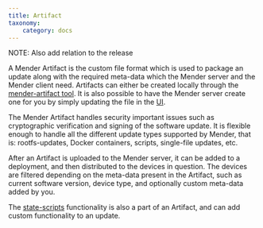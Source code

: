 ```yaml
---
title: Artifact
taxonomy:
    category: docs
---
```


NOTE: Also add relation to the release

A Mender Artifact is the custom file format which is used to package an update
along with the required meta-data which the Mender server and the Mender client
need. Artifacts can either be created locally through the [mender-artifact
tool](https://github.com/mendersoftware/mender-artifact). It is also possible to
have the Mender server create one for you by simply updating the file in the
[UI](https://hosted.mender.io).

The Mender Artifact handles security important issues such as cryptographic
verification and signing of the software update. It is flexible enough to handle
all the different update types supported by Mender, that is: rootfs-updates,
Docker containers, scripts, single-file updates, etc.

After an Artifact is uploaded to the Mender server, it can be added to a
deployment, and then distributed to the devices in question. The devices are
filtered depending on the meta-data present in the Artifact, such as current
software version, device type, and optionally custom meta-data added by you.

The [state-scripts](../08.State-scripts/docs.md) functionality is also a part of
an Artifact, and can add custom functionality to an update.
